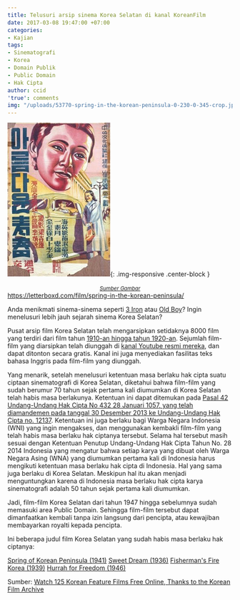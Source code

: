 ```yaml
---
title: Telusuri arsip sinema Korea Selatan di kanal KoreanFilm
date: 2017-03-08 19:47:00 +07:00
categories:
- Kajian
tags:
- Sinematografi
- Korea
- Domain Publik
- Public Domain
- Hak Cipta
author: ccid
'true': comments
img: "/uploads/53770-spring-in-the-korean-peninsula-0-230-0-345-crop.jpg"
---
```


![53770-spring-in-the-korean-peninsula-0-230-0-345-crop.jpg](/uploads/53770-spring-in-the-korean-peninsula-0-230-0-345-crop.jpg){: .img-responsive .center-block }<center><small><i><a href="https://letterboxd.com/film/spring-in-the-korean-peninsula/">Sumber Gambar</a></i></small></center>https://letterboxd.com/film/spring-in-the-korean-peninsula/

Anda menikmati sinema-sinema seperti [3 Iron](https://en.wikipedia.org/wiki/3-Iron) atau [Old Boy](https://en.wikipedia.org/wiki/Oldboy_(2003_film))? Ingin menelusuri lebih jauh sejarah sinema Korea Selatan?

Pusat arsip film Korea Selatan telah mengarsipkan setidaknya 8000 film yang terdiri dari film tahun [1910-an hingga tahun 1920-an](https://eng.koreafilm.or.kr/kofa/intro/preservation/film). Sejumlah film-film yang diarsipkan telah diunggah di [kanal Youtube resmi mereka](https://www.youtube.com/channel/UCvH6u_Qzn5RQdz9W198umDw), dan dapat ditonton secara gratis. Kanal ini juga menyediakan fasilitas teks bahasa Inggris pada film-film yang diunggah. 

Yang menarik, setelah menelusuri ketentuan masa berlaku hak cipta suatu ciptaan sinematografi di Korea Selatan, diketahui bahwa film-film yang sudah berumur 70 tahun sejak pertama kali diumumkan di Korea Selatan telah habis masa berlakunya. Ketentuan ini dapat ditemukan pada [Pasal 42 Undang-Undang Hak Cipta No 432 28 Januari 1057, yang telah diamandemen pada tanggal 30 Desember 2013 ke Undang-Undang Hak Cipta no. 12137](http://www.copyright.or.kr/eng/laws-and-treaties/copyright-law/chapter02/section04.do). Ketentuan ini juga berlaku bagi Warga Negara Indonesia (WNI) yang ingin mengakses, dan menggunakan kembakli film-film yang telah habis masa berlaku hak ciptanya tersebut. Selama hal tersebut masih sesuai dengan Ketentuan Penutup Undang-Undang Hak Cipta Tahun No. 28 2014 Indonesia yang mengatur bahwa setiap karya yang dibuat oleh Warga Negara Asing (WNA) yang diumumkan pertama kali di Indonesia harus mengikuti ketentuan masa berlaku hak cipta di Indonesia. Hal yang sama juga berlaku di Korea Selatan. Meskipun hal itu akan menjadi menguntungkan karena di Indonesia masa berlaku hak cipta karya sinematografi adalah 50 tahun sejak pertama kali diumumkan.

Jadi, film-film Korea Selatan dari tahun 1947 hingga sebelumnya sudah memasuki area Public Domain. Sehingga film-film tersebut dapat dimanfaatkan kembali tanpa izin langsung dari pencipta, atau kewajiban membayarkan royalti kepada pencipta. 

Ini beberapa judul film Korea Selatan yang sudah habis masa berlaku hak ciptanya:

[Spring of Korean Peninsula (1941)](https://youtu.be/T0MiZnCvb7s)
[Sweet Dream (1936)](https://youtu.be/tmd_OBPFll8)
[Fisherman's Fire Korea (1939)](https://www.youtube.com/watch?v=HgEI2T3wsbo)
[Hurrah for Freedom (1946)](https://youtu.be/l2uu9hJsjSk) 

Sumber:
[Watch 125 Korean Feature Films Free Online, Thanks to the Korean Film Archive](http://www.openculture.com/2012/12/a_wealth_of_20th-century_korean_cinema_free_online_from_the_korean_film_archive.html)